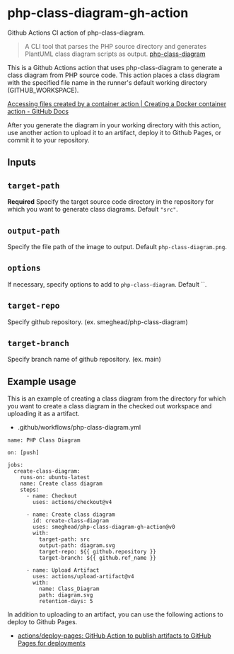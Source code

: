 # php-class-diagram-gh-action

Github Actions CI action of php-class-diagram.

> A CLI tool that parses the PHP source directory and generates PlantUML class diagram scripts as output.
> [php-class-diagram](https://github.com/smeghead/php-class-diagram)


This is a Github Actions action that uses php-class-diagram to generate a class diagram from PHP source code.
This action places a class diagram with the specified file name in the runner's default working directory (GITHUB_WORKSPACE).

[Accessing files created by a container action | Creating a Docker container action - GitHub Docs](https://docs.github.com/en/actions/creating-actions/creating-a-docker-container-action#accessing-files-created-by-a-container-action)

After you generate the diagram in your working directory with this action, use another action to upload it to an artifact, deploy it to Github Pages, or commit it to your repository.

## Inputs

## `target-path`

**Required** Specify the target source code directory in the repository for which you want to generate class diagrams. Default `"src"`.

## `output-path`

Specify the file path of the image to output. Default `php-class-diagram.png`.

## `options`

If necessary, specify options to add to `php-class-diagram`. Default ``.

## `target-repo`

Specify github repository. (ex. smeghead/php-class-diagram)

## `target-branch`

Specify branch name of github repository. (ex. main)

## Example usage

This is an example of creating a class diagram from the directory for which you want to create a class diagram in the checked out workspace and uploading it as a artifact.

 * .github/workflows/php-class-diagram.yml

```
name: PHP Class Diagram

on: [push]

jobs:
  create-class-diagram:
    runs-on: ubuntu-latest
    name: Create class diagram
    steps:
      - name: Checkout
        uses: actions/checkout@v4

      - name: Create class diagram
        id: create-class-diagram
        uses: smeghead/php-class-diagram-gh-action@v0
        with:
          target-path: src
          output-path: diagram.svg
          target-repo: ${{ github.repository }}
          target-branch: ${{ github.ref_name }}

      - name: Upload Artifact
        uses: actions/upload-artifact@v4
        with:
          name: Class_Diagram
          path: diagram.svg
          retention-days: 5
```

In addition to uploading to an artifact, you can use the following actions to deploy to Github Pages.

* [actions/deploy-pages: GitHub Action to publish artifacts to GitHub Pages for deployments](https://github.com/actions/deploy-pages)
